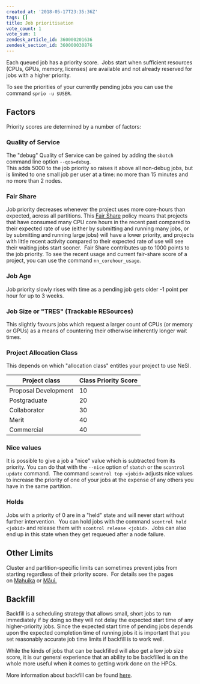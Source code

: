 ```yaml
---
created_at: '2018-05-17T23:35:36Z'
tags: []
title: Job prioritisation
vote_count: 1
vote_sum: 1
zendesk_article_id: 360000201636
zendesk_section_id: 360000030876
---
```


Each queued job has a priority score.  Jobs start when sufficient
resources (CPUs, GPUs, memory, licenses) are available and not already
reserved for jobs with a higher priority.

To see the priorities of your currently pending jobs you can use the
command `sprio -u $USER`.

## Factors

Priority scores are determined by a number of factors:

### Quality of Service

The "debug" Quality of Service can be gained by adding the `sbatch`
command line option `--qos=debug`.  
This adds 5000 to the job priority so raises it above all non-debug
jobs, but is limited to one small job per user at a time: no more than
15 minutes and no more than 2 nodes.

### Fair Share

Job priority decreases whenever the project uses more core-hours than
expected, across all partitions.
This [Fair Share](../../Scientific_Computing/Running_Jobs_on_Maui_and_Mahuika/Fair_Share.md)
policy means that projects that have consumed many CPU core hours in the
recent past compared to their expected rate of use (either by submitting
and running many jobs, or by submitting and running large jobs) will
have a lower priority, and projects with little recent activity compared
to their expected rate of use will see their waiting jobs start sooner.
 Fair Share contributes up to 1000 points to the job priority. To see
the recent usage and current fair-share score of a project, you can use
the command `nn_corehour_usage`.

### Job Age

Job priority slowly rises with time as a pending job gets older -1
point per hour for up to 3 weeks.

### Job Size or "TRES" (Trackable RESources)

This slightly favours jobs which request a larger count of CPUs (or
memory or GPUs) as a means of countering their otherwise inherently
longer wait times.

### Project Allocation Class

This depends on which "allocation class" entitles your project to use
NeSI.

| Project class        | Class Priority Score |
| -------------------- | -------------------- |
| Proposal Development | 10                   |
| Postgraduate         | 20                   |
| Collaborator         | 30                   |
| Merit                | 40                   |
| Commercial           | 40                   |

### Nice values

It is possible to give a job a "nice" value which is subtracted from its
priority. You can do that with the `--nice` option of `sbatch` or the
`scontrol update` command.  The command `scontrol top <jobid>` adjusts
nice values to increase the priority of one of your jobs at the expense
of any others you have in the same partition.

### Holds

Jobs with a priority of 0 are in a "held" state and will never start
without further intervention.  You can hold jobs with the command
`scontrol hold <jobid>` and release them with
`scontrol release <jobid>`.  Jobs can also end up in this state when
they get requeued after a node failure.

## Other Limits

Cluster and partition-specific limits can sometimes prevent jobs from
starting regardless of their priority score.  For details see the pages
on [Mahuika](../../Scientific_Computing/Running_Jobs_on_Maui_and_Mahuika/Mahuika_Slurm_Partitions.md) or
[Māui.](../../Scientific_Computing/Running_Jobs_on_Maui_and_Mahuika/Maui_Slurm_Partitions.md)

## Backfill

Backfill is a scheduling strategy that allows small, short jobs to run
immediately if by doing so they will not delay the expected start time
of any higher-priority jobs. Since the expected start time of pending
jobs depends upon the expected completion time of running jobs it is
important that you set reasonably accurate job time limits if backfill
is to work well.

While the kinds of jobs that can be backfilled will also get a low job
size score, it is our general experience that an ability to be
backfilled is on the whole more useful when it comes to getting work
done on the HPCs.

More information about backfill can be found
[here](https://slurm.schedmd.com/sched_config.html).
